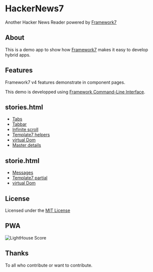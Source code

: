 HackerNews7
===========

Another Hacker News Reader powered by [Framework7](https://github.com/nolimits4web/Framework7)

About
-----
This is a demo app to show how [Framework7](https://github.com/nolimits4web/Framework7) makes it easy to develop hybrid apps.

Features
--------

Framework7 v4 features demonstrate in component pages.

This demo is developped using [Framework Command-Line Interface](http://framework7.io/cli/).

## stories.html

- [Tabs](http://framework7.io/docs/tabs.html)
- [Tabbar](http://framework7.io/docs/toolbar-tabbar.html)
- [Infinite scroll](http://framework7.io/docs/infinite-scroll.html)
- [Template7 helpers](http://idangero.us/template7)
- [virtual Dom](http://framework7.io/docs/router-component.html#virtual-dom)
- [Master details](http://framework7.io/docs/view.html#master-detail)

## storie.html

- [Messages](http://framework7.io/docs/messages.html)
- [Template7 partial](http://idangero.us/template7)
- [virtual Dom](http://framework7.io/docs/router-component.html#virtual-dom)

License
-------

Licensed under the [MIT License](https://github.com/GuillaumeBiton/HackerNews7/raw/master/LICENSE)

PWA
---

![LightHouse Score](https://github.com/GuillaumeBiton/HackerNews7/raw/master/lighthouse-score.png)

Thanks
------

To all who contribute or want to contribute.